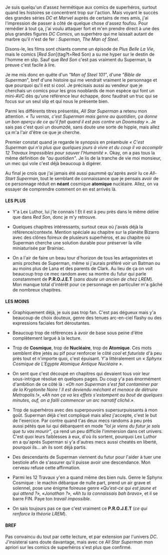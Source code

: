 Je suis quelqu'un d'assez hermétique aux comics de superhéros, surtout quand les histoires se concentrent trop sur l'action. Mais voyant le succès des grandes séries *DC* et *Marvel* auprès de certains de mes amis, j'ai l'impression de passer à côté de quelque chose d'assez foufou. Pour remédier à tout ça, j'ai voulu attaquer fort et m'en prendre direct à une des plus grandes figures *DC Comics*, un superhéro qui me laissait autant de marbre qu'il n'est de fer : *Superman, The Man of Steel*.

Disons-le, les films sont chiants comme un épisode de *Plus Belle La Vie*, mais le comics [*Red Son*](tag?t=Red Son) a su me hyper sur le destin de l'homme en slip. Sauf que *Red Son* c'est pas vraiment du Superman, la preuve c'est facile à lire. 

Je me mis donc en quête d'un *"Man of Steel 101"*, d'une *"Bible de Superman*", bref d'une histoire qui me vendrait vraiment le personnage et que pourquoi qu'il est si cool. Je précisais aussi au vendeur que je cherchais un comics pour les gros nooblards de mon espèce qui font un mini-AVC dès qu'une référence leur échappe, donc faudrait un truc qui se focus sur un seul slip et qui nous le présente bien. 

Parmi les différents titres présentés, *All Star Superman* a retenu mon attention. *&laquo; Tu verras, c'est Superman mais genre au quotidien, ça donne un bon aperçu de ce qu'il fait quand il est pas contre un Doomsday &raquo;*. Je sais pas c'est quoi un doumzdé, sans doute une sorte de hippie, mais allez ça m'a l'air d'être ce que je cherche.

Premier constat quand je regarde le synopsis en préambule *&laquo; C'est Superman qui n'a plus que quelques jours à vivre et du coup il va accomplir 12 Travaux Impossibles pour sauver l'Humanité &raquo;*. Okay, on a pas tous la même définition de *"au quotidien"*. Je lis de la tranche de vie moi monsieur, un mec qui vole c'est déjà beaucoup à digérer.

Au final je crois que j'ai jamais été aussi paummé qu'après avoir lu ce *All-Start Superman*, tout le semblant de connaissance que je pensais avoir de ce personnage réduit en **néant** cosmique **atomique** nucléaire. Allez, on va essayer de comprendre comment on en est arrivés là.

#### LES PLUS

* Y'a Lex Luthor, lui j'le connais ! Et il est à peu près dans le même délire que dans *Red Son*, donc je m'y retrouve.

* Quelques chapitres intéressants, surtout ceux où j'avais déjà la référence/contexte. Mention spéciale au chapitre sur la planète Bizarro avec des clônes foireux de plusieurs superhéros, et au chapitre où Superman cherche une solution durable pour préserver la ville miniaturisée par Brainiac. 

* On a l'air de faire un beau tour d'horizon de tous les antagonistes et amis proches de Superman, même si j'aurais préféré voir un Batman ou au moins plus de Lana et des parents de Clark. Au lieu de ça on voit beaucoup trop ce mec random avec sa montre du futur qui parle constamment de **P.R.O.J.E.T** (*sans doute un ancien de chez LREM*). Mon manque total d'intérêt pour ce personnage en particulier m'a gâché de nombreux chapitres.

#### LES MOINS

* Graphiquement déjà, je suis pas trop fan. C'est pas dégueux mais y'a beaucoup de choix douteux, genre des tenues arc-en-ciel flashy ou des expressions faciales fort déroutantes.

* Beaucoup trop de références à avoir de base sous peine d'être complètement largué à la lecture.

* Trop de **Cosmique**, trop de **Nucléaire**, trop de **Atomique**. Ces mots semblent être jetés au pif pour renforcer le côté *cool* et *futuriste* d'à peu près tout et n'importe quoi, c'est épuisant. Y'a littéralement un *&laquo; Sphynx Cosmique de L'Egypte Atomique Antique Nucléaire &raquo;*.

* On sent que c'est découpé en chapitres qui devaient tous voir leur sous-intrigue résolue en quelques pages. Du coup y'a pas énormément d'ambition de ce côté là : *&laquo;Oh non Superman s'est fait contaminer par de la Kryptonite Noire ! Il est deviendu méchant et menace de détruire Metropolis !&raquo;*, *&laquo;Ah non ça va les effets s'estompent au bout de quelques minutes, ouf, on a failli commencer un arc narratif cliché.&raquo;*.

* Trop de superhéros avec des superpouvoirs supersurpuissants à mon goût. Superman déjà c'est compliqué mais allez j'accepte, c'est le but de l'exercice. Par contre quand t'as deux mecs randoms à peu près aussi pétés que lui qui débarquent en mode *"lol je viens du futur je sais que tu vas mourir"*, ça rend un peu difficile l'immersion dans cet univers. C'est quoi leurs faiblesses à eux, d'où ils sortent, pourquoi Lex Luthor en a qu'après Superman si y'a d'autres mecs aussi cheatés en liberté, pourquoi ils... ah ils sont déjà partis. 

* Des descendants de Superman viennent du futur pour l'aider à tuer une bestiole afin de s'assurer qu'il puisse avoir une descendance. Mon cerveau refuse cette affirmation.

* Parmi les 12 Travaux y'en a quand même des bien nuls. Genre le Sphynx Cosmique : le machin débarque de nulle part, prend un air grave et solennel, pose une énigme foireuse genre *&laquo;Qu'est-ce qui est jaune et qui attend ?&raquo;, &laquo;Jonathan ?&raquo;, &laquo;Ah tu la connaissais bah bravo&raquo;*, et il se barre FIN. Paye ton *travail impossible*.

* On sais toujours pas ce que c'est vraiment ce **P.R.O.J.E.T** (*ce qui renforce la théorie LREM*).

#### BREF

Pas convaincu du tout par cette lecture, et par extension par l'univers *DC*. J'insisterai sans doute davantage, mais avec ce *All Star Superman* mon apriori sur les comics de superhéros s'est plus que confirmé.
